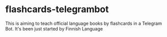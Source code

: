 # flashcards-telegrambot
This is aiming to teach official language books by flashcards in a Telegram Bot. It's been just started by Finnish Language
